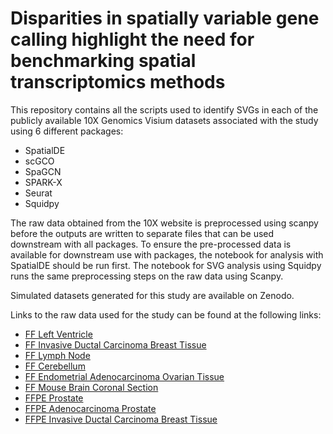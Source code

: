 # Disparities in spatially variable gene calling highlight the need for benchmarking spatial transcriptomics methods

This repository contains all the scripts used to identify SVGs in each of the publicly available 10X Genomics Visium datasets associated with the study using 6 different packages:
  * SpatialDE
  * scGCO
  * SpaGCN
  * SPARK-X
  * Seurat
  * Squidpy
  
The raw data obtained from the 10X website is preprocessed using scanpy before the outputs are written to separate files that can be used downstream with all packages. To ensure the pre-processed data is available for downstream use with packages, the notebook for analysis with SpatialDE should be run first. The notebook for SVG analysis using Squidpy runs the same preprocessing steps on the raw data using Scanpy.

Simulated datasets generated for this study are available on Zenodo.

Links to the raw data used for the study can be found at the following links:
* [FF Left Ventricle](https://www.10xgenomics.com/resources/datasets/human-heart-1-standard-1-0-0)
* [FF Invasive Ductal Carcinoma Breast Tissue](https://www.10xgenomics.com/resources/datasets/human-breast-cancer-block-a-section-1-1-standard-1-0-0)
* [FF Lymph Node](https://www.10xgenomics.com/resources/datasets/human-lymph-node-1-standard-1-0-0)
* [FF Cerebellum](https://www.10xgenomics.com/resources/datasets/human-cerebellum-whole-transcriptome-analysis-1-standard-1-2-0)
* [FF Endometrial Adenocarcinoma Ovarian Tissue](https://www.10xgenomics.com/resources/datasets/human-ovarian-cancer-whole-transcriptome-analysis-stains-dapi-anti-pan-ck-anti-cd-45-1-standard-1-2-0)
* [FF Mouse Brain Coronal Section](https://www.10xgenomics.com/resources/datasets/mouse-brain-section-coronal-1-standard-1-1-0)
* [FFPE Prostate](https://www.10xgenomics.com/resources/datasets/normal-human-prostate-ffpe-1-standard-1-3-0)
* [FFPE Adenocarcinoma Prostate](https://www.10xgenomics.com/resources/datasets/human-prostate-cancer-adenocarcinoma-with-invasive-carcinoma-ffpe-1-standard-1-3-0)
* [FFPE Invasive Ductal Carcinoma Breast Tissue](https://www.10xgenomics.com/resources/datasets/human-breast-cancer-ductal-carcinoma-in-situ-invasive-carcinoma-ffpe-1-standard-1-3-0)


